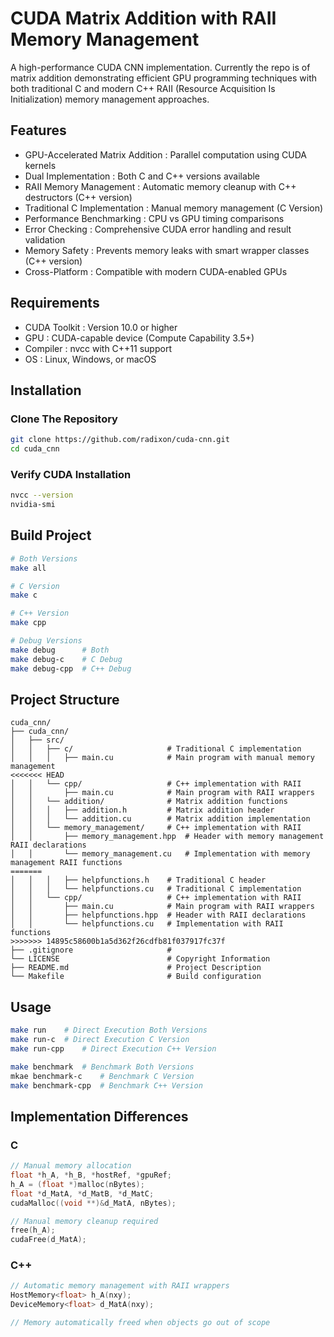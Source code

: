 # CUDA Matrix Addition with RAII Memory Management

A high-performance CUDA CNN implementation.  Currently the repo is of matrix addition demonstrating efficient GPU programming techniques with both traditional C and modern C++ RAII (Resource Acquisition Is Initialization) memory management approaches.  

## Features

* GPU-Accelerated Matrix Addition : Parallel computation using CUDA kernels
* Dual Implementation : Both C and C++ versions available
* RAII Memory Management : Automatic memory cleanup with C++ destructors (C++ version)
* Traditional C Implementation : Manual memory management (C Version)
* Performance Benchmarking : CPU vs GPU timing comparisons
* Error Checking : Comprehensive CUDA error handling and result validation
* Memory Safety : Prevents memory leaks with smart wrapper classes (C++ version)
* Cross-Platform : Compatible with modern CUDA-enabled GPUs

## Requirements

* CUDA Toolkit : Version 10.0 or higher
* GPU : CUDA-capable device (Compute Capability 3.5+)
* Compiler : nvcc with C++11 support
* OS : Linux, Windows, or macOS

## Installation

### Clone The Repository

```bash
git clone https://github.com/radixon/cuda-cnn.git
cd cuda_cnn
```

### Verify CUDA Installation

```bash
nvcc --version
nvidia-smi
```

## Build Project

```bash
# Both Versions
make all

# C Version
make c

# C++ Version
make cpp

# Debug Versions
make debug      # Both
make debug-c    # C Debug
make debug-cpp  # C++ Debug
```

## Project Structure

```
cuda_cnn/
├── cuda_cnn/
│   ├── src/
│   │   ├── c/                     # Traditional C implementation
│   │   │   ├── main.cu            # Main program with manual memory management
<<<<<<< HEAD
│   │   └── cpp/                   # C++ implementation with RAII
│   │       ├── main.cu            # Main program with RAII wrappers
│   │   └── addition/              # Matrix addition functions
│   │   │   ├── addition.h         # Matrix addition header
│   │   │   └── addition.cu        # Matrix addition implementation
│   │   └── memory_management/     # C++ implementation with RAII
│   │       ├── memory_management.hpp  # Header with memory management RAII declarations
│   │       └── memory_management.cu   # Implementation with memory management RAII functions
=======
│   │   │   ├── helpfunctions.h    # Traditional C header
│   │   │   └── helpfunctions.cu   # Traditional C implementation
│   │   └── cpp/                   # C++ implementation with RAII
│   │       ├── main.cu            # Main program with RAII wrappers
│   │       ├── helpfunctions.hpp  # Header with RAII declarations
│   │       └── helpfunctions.cu   # Implementation with RAII functions
>>>>>>> 14895c58600b1a5d362f26cdfb81f037917fc37f
├── .gitignore                     # 
└── LICENSE                        # Copyright Information
├── README.md                      # Project Description
└── Makefile                       # Build configuration
```

## Usage

```bash
make run    # Direct Execution Both Versions
make run-c  # Direct Execution C Version
make run-cpp    # Direct Execution C++ Version

make benchmark  # Benchmark Both Versions
mkae benchmark-c    # Benchmark C Version
make benchmark-cpp  # Benchmark C++ Version
```

## Implementation Differences

### C 

```C
// Manual memory allocation
float *h_A, *h_B, *hostRef, *gpuRef;
h_A = (float *)malloc(nBytes);
float *d_MatA, *d_MatB, *d_MatC;
cudaMalloc((void **)&d_MatA, nBytes);

// Manual memory cleanup required
free(h_A);
cudaFree(d_MatA);
```

### C++

```C++
// Automatic memory management with RAII wrappers
HostMemory<float> h_A(nxy);
DeviceMemory<float> d_MatA(nxy);

// Memory automatically freed when objects go out of scope
```
